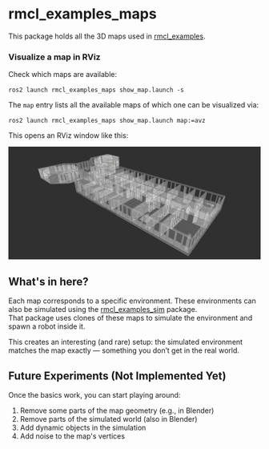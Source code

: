 # rmcl_examples_maps

This package holds all the 3D maps used in [rmcl_examples](/).

### Visualize a map in RViz

Check which maps are available:

```console
ros2 launch rmcl_examples_maps show_map.launch -s
```

The `map` entry lists all the available maps of which one can be visualized via:

```console
ros2 launch rmcl_examples_maps show_map.launch map:=avz
```

This opens an RViz window like this:

![Show Map Rviz Window](.media/show_map_avz.png)

## What's in here?

Each map corresponds to a specific environment. These environments can also be simulated using the [rmcl_examples_sim](/rmcl_examples_sim/) package.  
That package uses clones of these maps to simulate the environment and spawn a robot inside it.

This creates an interesting (and rare) setup: the simulated environment matches the map exactly — something you don’t get in the real world.

## Future Experiments (Not Implemented Yet)

Once the basics work, you can start playing around:

1. Remove some parts of the map geometry (e.g., in Blender)
2. Remove parts of the simulated world (also in Blender)
3. Add dynamic objects in the simulation
4. Add noise to the map's vertices

